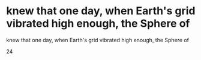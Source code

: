# knew that one day, when Earth's grid vibrated high enough, the Sphere of

knew that one day, when Earth's grid vibrated high enough, the Sphere of

24